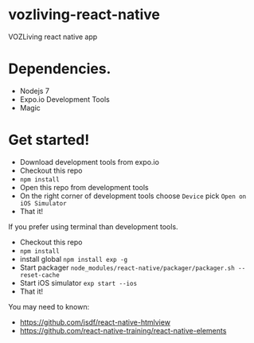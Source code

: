 # vozliving-react-native
VOZLiving react native app

# Dependencies.
  - Nodejs 7
  - Expo.io Development Tools
  - Magic

# Get started!

  - Download development tools from expo.io
  - Checkout this repo
  - `npm install`
  - Open this repo from development tools
  - On the right corner of development tools choose `Device` pick `Open on iOS Simulator` 
  - That it!

If you prefer using terminal than development tools.

  - Checkout this repo
  - `npm install`
  - install global `npm install exp -g`
  - Start packager `node_modules/react-native/packager/packager.sh --reset-cache`
  - Start iOS simulator `exp start --ios`
  - That it!

You may need to known:
  - https://github.com/jsdf/react-native-htmlview
  - https://github.com/react-native-training/react-native-elements

